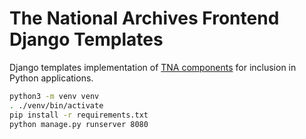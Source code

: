 # The National Archives Frontend Django Templates

Django templates implementation of [TNA components](https://github.com/nationalarchives/tna-frontend) for inclusion in Python applications.

```sh
python3 -m venv venv
. ./venv/bin/activate
pip install -r requirements.txt
python manage.py runserver 8080
```
